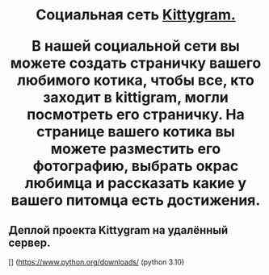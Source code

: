 <h1 align="center">Социальная сеть <a href="https://prettycat.ddns.net/" target="_blank">Kittygram.</a> 

  В нашей социальной сети вы можете создать страничку вашего любимого котика, чтобы все, кто заходит в kittigram, могли посмотреть его страничку.
На странице вашего котика вы можете разместить его фотографию, выбрать окрас любимца и рассказать какие у вашего питомца есть достижения.

## Деплой проекта Kittygram на удалённый сервер.
[]
(https://www.python.org/downloads/
(python 3.10)
